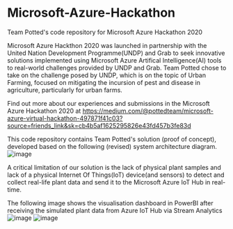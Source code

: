 # Microsoft-Azure-Hackathon
Team Potted's code repository for Microsoft Azure Hackathon 2020

Microsoft Azure Hackthon 2020 was launched in partnership with the United Nation Development Programme(UNDP) and Grab to seek innovative solutions implemented using Microsoft Azure Artifical Intelligence(AI) tools to real-world challenges provided by UNDP and Grab. Team Potted chose to take on the challenge posed by UNDP, which is on the topic of Urban Farming, focused on mitigating the incursion of pest and disease in agriculture, particularly for urban farms.

Find out more about our experiences and submissions in the Microsoft Azure Hackathon 2020 at https://medium.com/@pottedteam/microsoft-azure-virtual-hackathon-497871f41c03?source=friends_link&sk=cb4b5af1625295826e43fd457b3fe83d

This code repository contains Team Potted's solution (proof of concept), developed based on the following (revised) system architecture diagram.
![image](https://user-images.githubusercontent.com/43470271/206885209-ef99e09a-40c3-440c-91e6-5999e99c4872.png)

A critical limitation of our solution is the lack of physical plant samples and lack of a physical Internet Of Things(IoT) device(and sensors) to detect and collect real-life plant data and send it to the Microsoft Azure IoT Hub in real-time.

The following image shows the visualisation dashboard in PowerBI after receiving the simulated plant data from Azure IoT Hub via Stream Analytics
![image](https://user-images.githubusercontent.com/43470271/206906156-449ca7f7-2618-49fe-9fb7-446842af4afd.png)
![image](https://user-images.githubusercontent.com/43470271/206907572-aebf4302-dc55-4ce3-8392-d168080a32bd.png)


